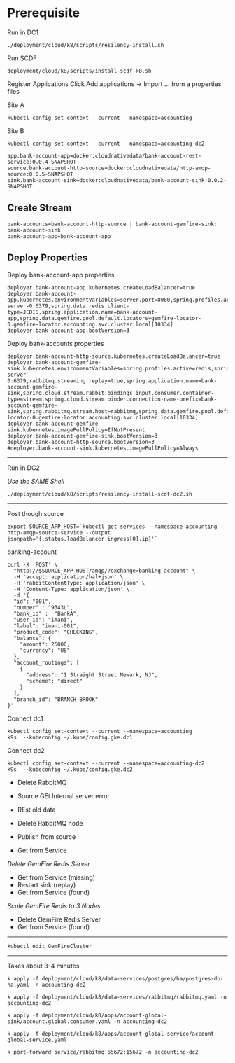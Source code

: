 # Prerequisite

Run in DC1

```shell
./deployment/cloud/k8/scripts/resilency-install.sh
```

Run SCDF

```shell
deployment/cloud/k8/scripts/install-scdf-k8.sh
```

Register Applications
Click Add applications -> Import ... from a properties files


Site A
```shell
kubectl config set-context --current --namespace=accounting
```

Site B
```shell
kubectl config set-context --current --namespace=accounting-dc2
```

```properties
app.bank-account-app=docker:cloudnativedata/bank-account-rest-service:0.0.4-SNAPSHOT
source.bank-account-http-source=docker:cloudnativedata/http-amqp-source:0.0.5-SNAPSHOT
sink.bank-account-sink=docker:cloudnativedata/bank-account-sink:0.0.2-SNAPSHOT
```




## Create Stream

```shell
bank-accounts=bank-account-http-source | bank-account-gemfire-sink: bank-account-sink
bank-account-app=bank-account-app
```

## Deploy Properties


Deploy bank-account-app properties
```properties
deployer.bank-account-app.kubernetes.createLoadBalancer=true
deployer.bank-account-app.kubernetes.environmentVariables=server.port=8080,spring.profiles.active=redis,spring.data.redis.cluster.nodes=gemfire-server-0:6379,spring.data.redis.client-type=JEDIS,spring.application.name=bank-account-app,spring.data.gemfire.pool.default.locators=gemfire-locator-0.gemfire-locator.accounting.svc.cluster.local[10334]
deployer.bank-account-app.bootVersion=3
```


Deploy bank-accounts properties
```properties
deployer.bank-account-http-source.kubernetes.createLoadBalancer=true
deployer.bank-account-gemfire-sink.kubernetes.environmentVariables=spring.profiles.active=redis,spring.data.redis.cluster.nodes=gemfire-server-0:6379,rabbitmq.streaming.replay=true,spring.application.name=bank-account-gemfire-sink,spring.cloud.stream.rabbit.bindings.input.consumer.container-type=stream,spring.cloud.stream.binder.connection-name-prefix=bank-account-gemfire-sink,spring.rabbitmq.stream.host=rabbitmq,spring.data.gemfire.pool.default.locators=gemfire-locator-0.gemfire-locator.accounting.svc.cluster.local[10334]
deployer.bank-account-gemfire-sink.kubernetes.imagePullPolicy=IfNotPresent
deployer.bank-account-gemfire-sink.bootVersion=3
deployer.bank-account-http-source.bootVersion=3
#deployer.bank-account-sink.kubernetes.imagePullPolicy=Always
```



------------

Run in DC2 

*Use the SAME Shell*


```shell
./deployment/cloud/k8/scripts/resilency-install-scdf-dc2.sh
```
------------------

Post though source

```shell
export SOURCE_APP_HOST=`kubectl get services --namespace accounting  http-amqp-source-service --output jsonpath='{.status.loadBalancer.ingress[0].ip}'`
```
banking-account

```shell
curl -X 'POST' \
  "http://$SOURCE_APP_HOST/amqp/?exchange=banking-account" \
  -H 'accept: application/hal+json' \
  -H 'rabbitContentType: application/json' \
  -H 'Content-Type: application/json' \
  -d '{
  "id": "001",
  "number" : "9343L",
  "bank_id" :  "BankA",
  "user_id": "imani",
  "label": "imani-001",
  "product_code": "CHECKING",
  "balance": {
    "amount": 25000,
    "currency": "US"
  },
  "account_routings": [
    {
      "address": "1 Straight Street Newark, NJ",
      "scheme": "direct"
    }
  ],
  "branch_id": "BRANCH-BROOK"
}'
```

Connect dc1
```shell
kubectl config set-context --current --namespace=accounting
k9s  --kubeconfig ~/.kube/config.gke.dc1
```

Connect dc2
```shell
kubectl config set-context --current --namespace=accounting-dc2
k9s  --kubeconfig ~/.kube/config.gke.dc2
```

- Delete RabbitMQ
- Source GEt Internal server error
- REst old data



- Delete RabbitMQ node
- Publish from source
- Get from Service

*Delete GemFire Redis Server*

- Get from Service (missing)
- Restart sink (replay)
- Get from Service (found)

*Scale GemFire Redis to 3 Nodes*

- Delete GemFire Redis Server
- Get from Service (found)


----------------

```shell
kubectl edit GemFireCluster
```

------------

Takes about 3-4 minutes
```shell
k apply -f deployment/cloud/k8/data-services/postgres/ha/postgres-db-ha.yaml -n accounting-dc2
```

```shell
k apply -f deployment/cloud/k8/data-services/rabbitmq/rabbitmq.yaml -n accounting-dc2
```



```shell
k apply -f deployment/cloud/k8/apps/account-global-sink/account.global.consumer.yaml -n accounting-dc2
```

```shell
k apply -f deployment/cloud/k8/apps/account-global-service/account-global-service.yaml
```


```shell
k port-forward service/rabbitmq 55672:15672 -n accounting-dc2
```

